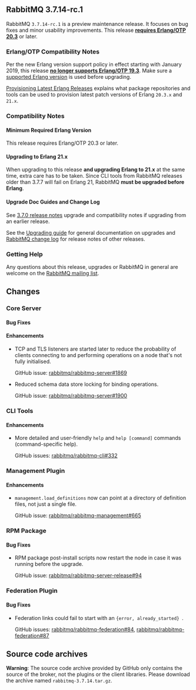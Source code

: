 ## RabbitMQ 3.7.14-rc.1

RabbitMQ `3.7.14-rc.1` is a preview maintenance release. It focuses on bug fixes and
minor usability improvements. This release [**requires Erlang/OTP 20.3**](https://www.rabbitmq.com/which-erlang.html) or later.

### Erlang/OTP Compatibility Notes

Per the new Erlang version support policy in effect starting with January 2019,
this release [**no longer supports Erlang/OTP 19.3**](https://groups.google.com/d/msg/rabbitmq-users/G4UJ9zbIYHs/qCeyjkjyCQAJ).
Make sure a [supported Erlang version](https://www.rabbitmq.com/which-erlang.html) is used before upgrading.

[Provisioning Latest Erlang Releases](https://www.rabbitmq.com/which-erlang.html#erlang-repositories)
explains what package repositories and tools can be used to provision latest patch versions of
Erlang `20.3.x` and `21.x`.

### Compatibility Notes

#### Minimum Required Erlang Version

This release requires Erlang/OTP 20.3 or later.

#### Upgrading to Erlang 21.x

When upgrading to this release **and upgrading Erlang to 21.x** at the same time, extra care has to be taken.
Since CLI tools from RabbitMQ releases older than 3.7.7 will fail on Erlang 21,
RabbitMQ **must be upgraded before Erlang**.

#### Upgrade Doc Guides and Change Log

See [3.7.0 release notes](https://github.com/rabbitmq/rabbitmq-server/releases/tag/v3.7.0) upgrade and
compatibility notes if upgrading from an earlier release.

See the [Upgrading guide](http://www.rabbitmq.com/upgrade.html) for general documentation on upgrades and
[RabbitMQ change log](http://www.rabbitmq.com/changelog.html) for release notes of other releases.

### Getting Help

Any questions about this release, upgrades or RabbitMQ in general are welcome on the
[RabbitMQ mailing list](https://groups.google.com/forum/#!forum/rabbitmq-users).


## Changes

### Core Server

#### Bug Fixes

#### Enhancements

 * TCP and TLS listeners are started later to reduce the probability of clients connecting to and performing operations
   on a node that's not fully initialised.
   
   GitHub issue: [rabbitmq/rabbitmq-server#1869](https://github.com/rabbitmq/rabbitmq-server/issues/1869)

 * Reduced schema data store locking for binding operations.
 
   GitHub issue: [rabbitmq/rabbitmq-server#1900](https://github.com/rabbitmq/rabbitmq-server/pull/1900)


### CLI Tools

#### Enhancements

 * More detailed and user-friendly `help` and `help [command]` commands (command-specific help).
 
   GitHub issues: [rabbitmq/rabbitmq-cli#332](https://github.com/rabbitmq/rabbitmq-cli/pull/332)


### Management Plugin

#### Enhancements

 * `management.load_definitions` now can point at a directory of definition files, not just a single file.

   GitHub issue: [rabbitmq/rabbitmq-management#665](https://github.com/rabbitmq/rabbitmq-management/issues/665)


### RPM Package

#### Bug Fixes

 * RPM package post-install scripts now restart the node in case it was running before the upgrade.

   GitHub issue: [rabbitmq/rabbitmq-server-release#94](https://github.com/rabbitmq/rabbitmq-server-release/issues/94)


### Federation Plugin

#### Bug Fixes

 * Federation links could fail to start with an `{error, already_started} `.
 
   GitHub issues: [rabbitmq/rabbitmq-federation#84](https://github.com/rabbitmq/rabbitmq-federation/issues/84), [rabbitmq/rabbitmq-federation#87](https://github.com/rabbitmq/rabbitmq-federation/pull/87)


## Source code archives

**Warning**: The source code archive provided by GitHub only contains the source of the broker,
not the plugins or the client libraries. Please download the archive named `rabbitmq-3.7.14.tar.gz`.

